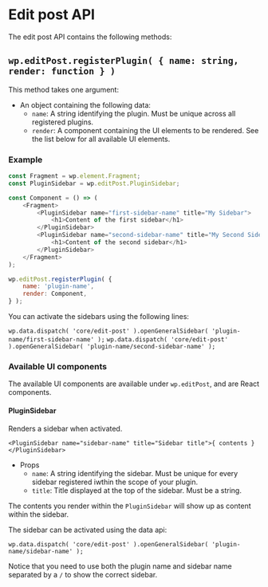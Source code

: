 Edit post API
====

The edit post API contains the following methods:

## `wp.editPost.registerPlugin( { name: string, render: function } )`

This method takes one argument: 
- An object containing the following data:
  - `name`: A string identifying the plugin. Must be unique across all registered plugins.
  - `render`: A component containing the UI elements to be rendered. See the list below for all available UI elements.
  
### Example

```js
const Fragment = wp.element.Fragment;
const PluginSidebar = wp.editPost.PluginSidebar;

const Component = () => (
	<Fragment>
        <PluginSidebar name="first-sidebar-name" title="My Sidebar">
            <h1>Content of the first sidebar</h1>
        </PluginSidebar>
        <PluginSidebar name="second-sidebar-name" title="My Second Sidebar">
            <h1>Content of the second sidebar</h1>
        </PluginSidebar>
	</Fragment>
);

wp.editPost.registerPlugin( {
    name: 'plugin-name',
    render: Component,
} );
```

You can activate the sidebars using the following lines:

`wp.data.dispatch( 'core/edit-post' ).openGeneralSidebar( 'plugin-name/first-sidebar-name' );`
`wp.data.dispatch( 'core/edit-post' ).openGeneralSidebar( 'plugin-name/second-sidebar-name' );`

  
### Available UI components

The available UI components are available under `wp.editPost`, and are React components.

#### PluginSidebar

Renders a sidebar when activated.

`<PluginSidebar name="sidebar-name" title="Sidebar title">{ contents }</PluginSidebar>`

- Props
  - `name`: A string identifying the sidebar. Must be unique for every sidebar registered iwthin the scope of your plugin.
  - `title`: Title displayed at the top of the sidebar. Must be a string.
  
The contents you render within the `PluginSidebar` will show up as content within the sidebar.

The sidebar can be activated using the data api:

`wp.data.dispatch( 'core/edit-post' ).openGeneralSidebar( 'plugin-name/sidebar-name' );`

Notice that you need to use both the plugin name and sidebar name separated by a `/` to show the correct sidebar.
